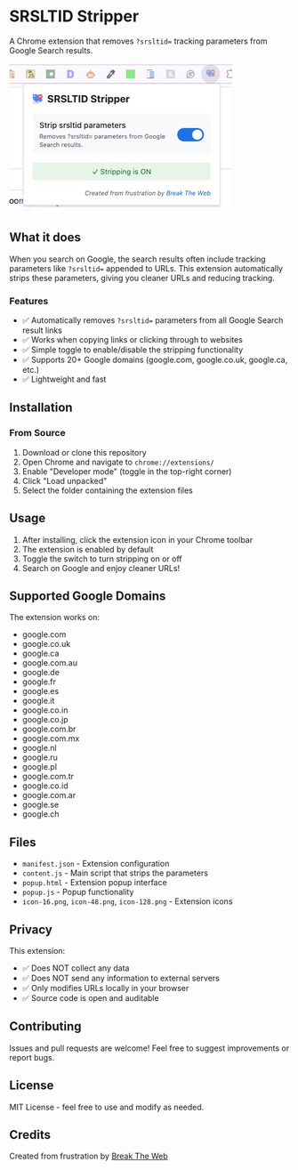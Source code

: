 # SRSLTID Stripper

A Chrome extension that removes `?srsltid=` tracking parameters from Google Search results.

![SRSLTID Stripper Extension](screenshot.png)

## What it does

When you search on Google, the search results often include tracking parameters like `?srsltid=` appended to URLs. This extension automatically strips these parameters, giving you cleaner URLs and reducing tracking.

### Features

- ✅ Automatically removes `?srsltid=` parameters from all Google Search result links
- ✅ Works when copying links or clicking through to websites
- ✅ Simple toggle to enable/disable the stripping functionality
- ✅ Supports 20+ Google domains (google.com, google.co.uk, google.ca, etc.)
- ✅ Lightweight and fast

## Installation

### From Source

1. Download or clone this repository
2. Open Chrome and navigate to `chrome://extensions/`
3. Enable "Developer mode" (toggle in the top-right corner)
4. Click "Load unpacked"
5. Select the folder containing the extension files

## Usage

1. After installing, click the extension icon in your Chrome toolbar
2. The extension is enabled by default
3. Toggle the switch to turn stripping on or off
4. Search on Google and enjoy cleaner URLs!

## Supported Google Domains

The extension works on:
- google.com
- google.co.uk
- google.ca
- google.com.au
- google.de
- google.fr
- google.es
- google.it
- google.co.in
- google.co.jp
- google.com.br
- google.com.mx
- google.nl
- google.ru
- google.pl
- google.com.tr
- google.co.id
- google.com.ar
- google.se
- google.ch

## Files

- `manifest.json` - Extension configuration
- `content.js` - Main script that strips the parameters
- `popup.html` - Extension popup interface
- `popup.js` - Popup functionality
- `icon-16.png`, `icon-48.png`, `icon-128.png` - Extension icons

## Privacy

This extension:
- ✅ Does NOT collect any data
- ✅ Does NOT send any information to external servers
- ✅ Only modifies URLs locally in your browser
- ✅ Source code is open and auditable

## Contributing

Issues and pull requests are welcome! Feel free to suggest improvements or report bugs.

## License

MIT License - feel free to use and modify as needed.

## Credits

Created from frustration by [Break The Web](https://breaktheweb.agency)